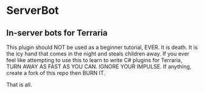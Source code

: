 ServerBot
=========

In-server bots for Terraria
---------
This plugin should NOT be used as a beginner tutorial, EVER. It is death. It is the icy hand that comes in the night and steals children away. If you ever feel like attempting to use this to learn to write C# plugins for Terraria, TURN AWAY AS FAST AS YOU CAN. IGNORE YOUR IMPULSE. If anything, create a fork of this repo then BURN IT.

That is all.

